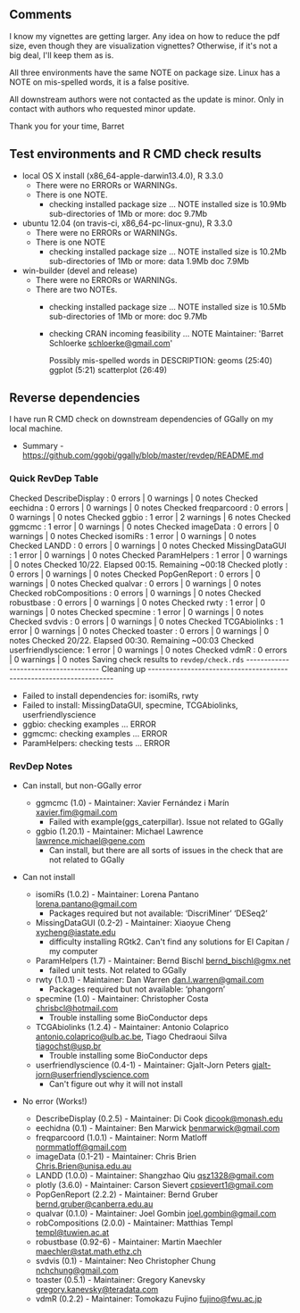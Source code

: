 
## Comments

I know my vignettes are getting larger.  Any idea on how to reduce the pdf size, even though they are visualization vignettes?  Otherwise, if it's not a big deal, I'll keep them as is.

All three environments have the same NOTE on package size.  Linux has a NOTE on mis-spelled words, it is a false positive.

All downstream authors were not contacted as the update is minor.  Only in contact with authors who requested minor update.

Thank you for your time,
Barret


## Test environments and R CMD check results

* local OS X install (x86_64-apple-darwin13.4.0), R 3.3.0
  * There were no ERRORs or WARNINGs.
  * There is one NOTE.
    * checking installed package size ... NOTE
      installed size is 10.9Mb
      sub-directories of 1Mb or more:
        doc   9.7Mb
* ubuntu 12.04 (on travis-ci, x86_64-pc-linux-gnu), R 3.3.0
  * There were no ERRORs or WARNINGs.  
  * There is one NOTE
    * checking installed package size ... NOTE
      installed size is 10.2Mb
      sub-directories of 1Mb or more:
        data   1.9Mb
        doc    7.9Mb
* win-builder (devel and release)
  * There were no ERRORs or WARNINGs.  
  * There are two NOTEs.
    * checking installed package size ... NOTE
      installed size is 10.5Mb
      sub-directories of 1Mb or more:
        doc   9.7Mb

    * checking CRAN incoming feasibility ... NOTE
      Maintainer: 'Barret Schloerke <schloerke@gmail.com>'

      Possibly mis-spelled words in DESCRIPTION:
        geoms (25:40)
        ggplot (5:21)
        scatterplot (26:49)


## Reverse dependencies
I have run R CMD check on downstream dependencies of GGally on my local machine.
* Summary - https://github.com/ggobi/ggally/blob/master/revdep/README.md

### Quick RevDep Table
Checked DescribeDisplay    : 0 errors | 0 warnings | 0 notes
Checked eechidna           : 0 errors | 0 warnings | 0 notes
Checked freqparcoord       : 0 errors | 0 warnings | 0 notes
Checked ggbio              : 1 error  | 2 warnings | 6 notes
Checked ggmcmc             : 1 error  | 0 warnings | 0 notes
Checked imageData          : 0 errors | 0 warnings | 0 notes
Checked isomiRs            : 1 error  | 0 warnings | 0 notes
Checked LANDD              : 0 errors | 0 warnings | 0 notes
Checked MissingDataGUI     : 1 error  | 0 warnings | 0 notes
Checked ParamHelpers       : 1 error  | 0 warnings | 0 notes
Checked 10/22. Elapsed 00:15. Remaining ~00:18
Checked plotly             : 0 errors | 0 warnings | 0 notes
Checked PopGenReport       : 0 errors | 0 warnings | 0 notes
Checked qualvar            : 0 errors | 0 warnings | 0 notes
Checked robCompositions    : 0 errors | 0 warnings | 0 notes
Checked robustbase         : 0 errors | 0 warnings | 0 notes
Checked rwty               : 1 error  | 0 warnings | 0 notes
Checked specmine           : 1 error  | 0 warnings | 0 notes
Checked svdvis             : 0 errors | 0 warnings | 0 notes
Checked TCGAbiolinks       : 1 error  | 0 warnings | 0 notes
Checked toaster            : 0 errors | 0 warnings | 0 notes
Checked 20/22. Elapsed 00:30. Remaining ~00:03
Checked userfriendlyscience: 1 error  | 0 warnings | 0 notes
Checked vdmR               : 0 errors | 0 warnings | 0 notes
Saving check results to `revdep/check.rds` -------------------------------------
Cleaning up --------------------------------------------------------------------
* Failed to install dependencies for: isomiRs, rwty
* Failed to install: MissingDataGUI, specmine, TCGAbiolinks, userfriendlyscience
* ggbio: checking examples ... ERROR
* ggmcmc: checking examples ... ERROR
* ParamHelpers: checking tests ... ERROR


### RevDep Notes

* Can install, but non-GGally error
  * ggmcmc (1.0) - Maintainer: Xavier Fernández i Marín <xavier.fim@gmail.com>  
    * Failed with example(ggs_caterpillar). Issue not related to GGally
  * ggbio (1.20.1) - Maintainer: Michael Lawrence <lawrence.michael@gene.com>  
    * Can install, but there are all sorts of issues in the check that are not related to GGally

* Can not install
  * isomiRs (1.0.2) - Maintainer: Lorena Pantano <lorena.pantano@gmail.com>
    * Packages required but not available: ‘DiscriMiner’ ‘DESeq2’
  * MissingDataGUI (0.2-2) - Maintainer: Xiaoyue Cheng <xycheng@iastate.edu>
    * difficulty installing RGtk2. Can't find any solutions for El Capitan / my computer
  * ParamHelpers (1.7) - Maintainer: Bernd Bischl <bernd_bischl@gmx.net>  
    * failed unit tests. Not related to GGally
  * rwty (1.0.1) - Maintainer: Dan Warren <dan.l.warren@gmail.com>
    * Packages required but not available: ‘phangorn’
  * specmine (1.0) - Maintainer: Christopher Costa <chrisbcl@hotmail.com>
    * Trouble installing some BioConductor deps
  * TCGAbiolinks (1.2.4) - Maintainer: Antonio Colaprico <antonio.colaprico@ulb.ac.be>,
   Tiago Chedraoui Silva <tiagochst@usp.br>  
    * Trouble installing some BioConductor deps
  * userfriendlyscience (0.4-1) - Maintainer: Gjalt-Jorn Peters <gjalt-jorn@userfriendlyscience.com>
    * Can't figure out why it will not install

* No error (Works!)
  * DescribeDisplay (0.2.5) - Maintainer: Di Cook <dicook@monash.edu>  
  * eechidna (0.1) - Maintainer: Ben Marwick <benmarwick@gmail.com>
  * freqparcoord (1.0.1) - Maintainer: Norm Matloff <normmatloff@gmail.com>
  * imageData (0.1-21) - Maintainer: Chris Brien <Chris.Brien@unisa.edu.au>
  * LANDD (1.0.0) - Maintainer: Shangzhao Qiu <qsz1328@gmail.com>
  * plotly (3.6.0) - Maintainer: Carson Sievert <cpsievert1@gmail.com>  
  * PopGenReport (2.2.2) - Maintainer: Bernd Gruber <bernd.gruber@canberra.edu.au>
  * qualvar (0.1.0) - Maintainer: Joel Gombin <joel.gombin@gmail.com>
  * robCompositions (2.0.0) - Maintainer: Matthias Templ <templ@tuwien.ac.at>
  * robustbase (0.92-6) - Maintainer: Martin Maechler <maechler@stat.math.ethz.ch>
  * svdvis (0.1) - Maintainer: Neo Christopher Chung <nchchung@gmail.com>
  * toaster (0.5.1) - Maintainer: Gregory Kanevsky <gregory.kanevsky@teradata.com>  
  * vdmR (0.2.2) - Maintainer: Tomokazu Fujino <fujino@fwu.ac.jp>
